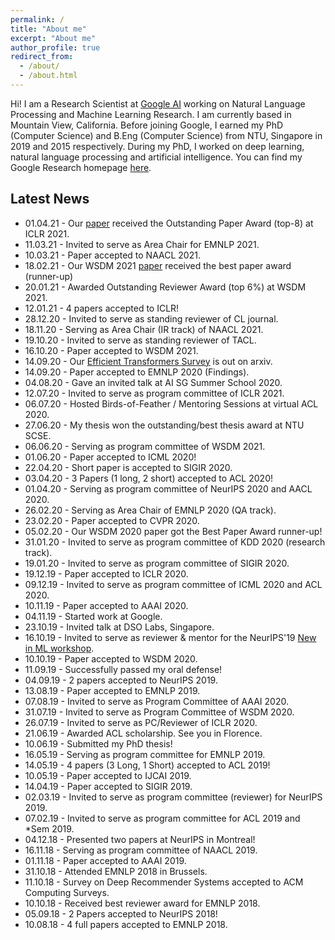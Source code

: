 ```yaml
---
permalink: /
title: "About me"
excerpt: "About me"
author_profile: true
redirect_from:
  - /about/
  - /about.html
---
```


Hi! I am a Research Scientist at [Google AI](https://ai.google/) working on Natural Language Processing and Machine Learning Research. I am currently based in Mountain View, California. Before joining Google, I earned my PhD (Computer Science) and B.Eng (Computer Science) from NTU, Singapore in 2019 and 2015 respectively. During my PhD, I worked on deep learning, natural language processing and artificial intelligence. You can find my Google Research homepage [here](https://research.google/people/106722/).


## Latest News
* 01.04.21 - Our [paper](https://openreview.net/forum?id=rcQdycl0zyk) received the Outstanding Paper Award (top-8) at ICLR 2021.
* 11.03.21 - Invited to serve as Area Chair for EMNLP 2021.
* 10.03.21 - Paper accepted to NAACL 2021. 
* 18.02.21 - Our WSDM 2021 [paper](https://arxiv.org/abs/2008.13533) received the best paper award (runner-up)
* 20.01.21 - Awarded Outstanding Reviewer Award (top 6%) at WSDM 2021. 
* 12.01.21 - 4 papers accepted to ICLR! 
* 28.12.20 - Invited to serve as standing reviewer of CL journal.
* 18.11.20 - Serving as Area Chair (IR track) of NAACL 2021. 
* 19.10.20 - Invited to serve as standing reviewer of TACL.
* 16.10.20 - Paper accepted to WSDM 2021.
* 14.09.20 - Our [Efficient Transformers Survey](https://arxiv.org/abs/2009.06732) is out on arxiv.
* 14.09.20 - Paper accepted to EMNLP 2020 (Findings).
* 04.08.20 - Gave an invited talk at AI SG Summer School 2020.
* 12.07.20 - Invited to serve as program committee of ICLR 2021.
* 06.07.20 - Hosted Birds-of-Feather / Mentoring Sessions at virtual ACL 2020. 
* 27.06.20 - My thesis won the outstanding/best thesis award at NTU SCSE.
* 06.06.20 - Serving as program committee of WSDM 2021. 
* 01.06.20 - Paper accepted to ICML 2020! 
* 22.04.20 - Short paper is accepted to SIGIR 2020.
* 03.04.20 - 3 Papers (1 long, 2 short) accepted to ACL 2020! 
* 01.04.20 - Serving as program committee of NeurIPS 2020 and AACL 2020. 
* 26.02.20 - Serving as Area Chair of EMNLP 2020 (QA track).
* 23.02.20 - Paper accepted to CVPR 2020.
* 05.02.20 - Our WSDM 2020 paper got the Best Paper Award runner-up! 
* 31.01.20 - Invited to serve as program committee of KDD 2020 (research track).
* 19.01.20 - Invited to serve as program committee of SIGIR 2020.
* 19.12.19 - Paper accepted to ICLR 2020.
* 09.12.19 - Invited to serve as program committee of ICML 2020 and ACL 2020.
* 10.11.19 - Paper accepted to AAAI 2020.
* 04.11.19 - Started work at Google.
* 23.10.19 - Invited talk at DSO Labs, Singapore.
* 16.10.19 - Invited to serve as reviewer & mentor for the NeurIPS'19 [New in ML workshop](https://nehzux.github.io/NewInML2019).
* 10.10.19 - Paper accepted to WSDM 2020.
* 11.09.19 - Successfully passed my oral defense!
* 04.09.19 - 2 papers accepted to NeurIPS 2019.
* 13.08.19 - Paper accepted to EMNLP 2019.
* 07.08.19 - Invited to serve as Program Committee of AAAI 2020.
* 31.07.19 - Invited to serve as Program Committee of WSDM 2020.
* 26.07.19 - Invited to serve as PC/Reviewer of ICLR 2020.
* 21.06.19 - Awarded ACL scholarship. See you in Florence.  
* 10.06.19 - Submitted my PhD thesis!
* 16.05.19 - Serving as program committee for EMNLP 2019.
* 14.05.19 - 4 papers (3 Long, 1 Short) accepted to ACL 2019!
* 10.05.19 - Paper accepted to IJCAI 2019.
* 14.04.19 - Paper accepted to SIGIR 2019.
* 02.03.19 - Invited to serve as program committee (reviewer) for NeurIPS 2019.
* 07.02.19 - Invited to serve as program committee for ACL 2019 and \*Sem 2019.
* 04.12.18 - Presented two papers at NeurIPS in Montreal!
* 16.11.18 - Serving as program committee of NAACL 2019.
* 01.11.18 - Paper accepted to AAAI 2019.
* 31.10.18 - Attended EMNLP 2018 in Brussels.
* 11.10.18 - Survey on Deep Recommender Systems accepted to ACM Computing Surveys.
* 10.10.18 - Received best reviewer award for EMNLP 2018.
* 05.09.18 - 2 Papers accepted to NeurIPS 2018!
* 10.08.18 - 4 full papers accepted to EMNLP 2018.
